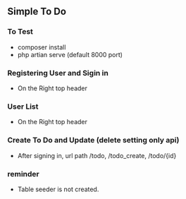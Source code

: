 ## Simple To Do

### To Test
- composer install
- php artian serve (default 8000 port)

### Registering User and Sigin in 
- On the Right top header

### User List
- On the Right top header

### Create To Do and Update (delete setting only api)
- After signing in, url path /todo, /todo_create, /todo/{id}

### reminder
- Table seeder is not created. 